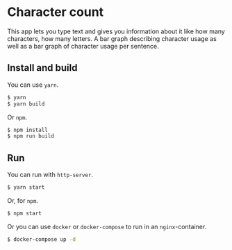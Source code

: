 # Character count

This app lets you type text and gives you information about it like how many
characters, how many letters. A bar graph describing character usage as well as
a bar graph of character usage per sentence.

## Install and build

You can use `yarn`.

```bash
$ yarn
$ yarn build
```

Or `npm`.

```bash
$ npm install
$ npm run build
```

## Run

You can run with `http-server`.

```bash
$ yarn start
```

Or, for `npm`.

```bash
$ npm start
```

Or you can use `docker` or `docker-compose` to run in an `nginx`-container.

```bash
$ docker-compose up -d
```
